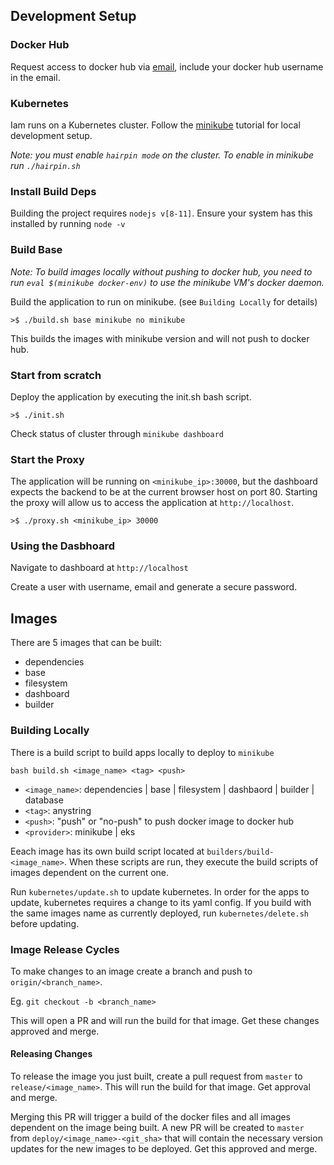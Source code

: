 ## Development Setup
### Docker Hub
Request access to docker hub via [email](mailto:icanplayguitar@gmail.com?Subject=IAM%20Docker%20Access&Body=Docker%20pull%20request), include your docker hub username in the email.

### Kubernetes
Iam runs on a Kubernetes cluster. Follow the [minikube](https://kubernetes.io/docs/tutorials/hello-minikube/) tutorial for local development setup.

*Note: you must enable `hairpin mode` on the cluster. To enable in minikube run `./hairpin.sh`*

### Install Build Deps
Building the project requires `nodejs v[8-11]`. Ensure your system has this installed by running `node -v`

### Build Base

*Note: To build images locally without pushing to docker hub, you need to run `eval $(minikube docker-env)` to use the minikube VM's docker daemon.*

Build the application to run on minikube. (see `Building Locally` for details)

`>$ ./build.sh base minikube no minikube`

This builds the images with minikube version and will not push to docker hub.

### Start from scratch
Deploy the application by executing the init.sh bash script.

`>$ ./init.sh`

Check status of cluster through `minikube dashboard`

### Start the Proxy
The application will be running on `<minikube_ip>:30000`, but the dashboard expects the backend to be at the current browser host on port 80. 
Starting the proxy will allow us to access the application at `http://localhost`.

`>$ ./proxy.sh <minikube_ip> 30000`

### Using the Dasbhoard
Navigate to dashboard at `http://localhost`

Create a user with username, email and generate a secure password.

## Images
There are 5 images that can be built:
- dependencies
- base
- filesystem
- dashboard
- builder

### Building Locally
There is a build script to build apps locally to deploy to `minikube`

`bash build.sh <image_name> <tag> <push>`
- `<image_name>`: dependencies | base | filesystem | dashbaord | builder | database
- `<tag>`: anystring
- `<push>`: "push" or "no-push" to push docker image to docker hub
- `<provider>`: minikube | eks

Eeach image has its own build script located at `builders/build-<image_name>`. When these scripts are run, they execute the build scripts of images dependent on the current one. 

Run `kubernetes/update.sh` to update kubernetes. In order for the apps to update, kubernetes requires a change to its yaml config. If you build with the same images name as currently deployed, run `kubernetes/delete.sh` before updating.

### Image Release Cycles
To make changes to an image create a branch and push to `origin/<branch_name>`.

Eg. `git checkout -b <branch_name>`

This will open a PR and will run the build for that image. Get these changes approved and merge.

#### Releasing Changes
To release the image you just built, create a pull request from `master` to `release/<image_name>`. This will run the build for that image. Get approval and merge.

Merging this PR will trigger a build of the docker files and all images dependent on the image being built. A new PR will be created to `master` from `deploy/<image_name>-<git_sha>` that will contain the necessary version updates for the new images to be deployed. Get this approved and merge.
